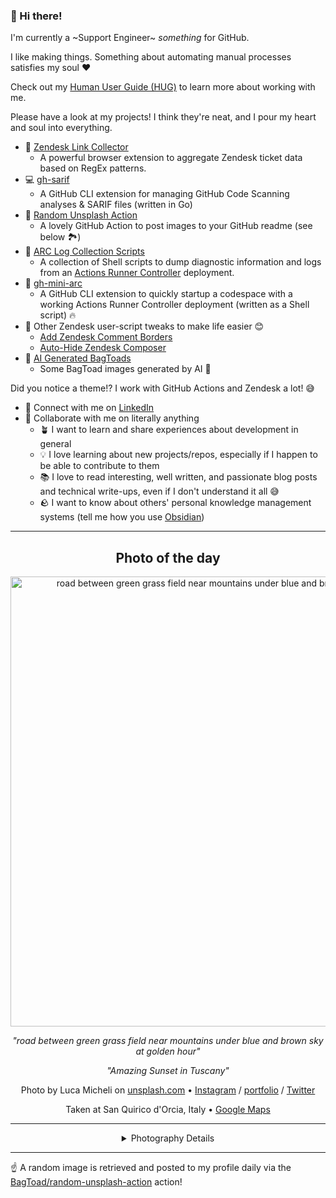 ### 👋 Hi there!

I'm currently a ~Support Engineer~ _something_ for GitHub.

I like making things. Something about automating manual processes satisfies my soul ❤️

Check out my [Human User Guide (HUG)](https://gist.github.com/BagToad/a28f06f1c46e6e5d419b98921e835f40) to learn more about working with me.

Please have a look at my projects! I think they're neat, and I pour my heart and soul into everything.

- 🔗 [Zendesk Link Collector](https://github.com/BagToad/Zendesk-Link-Collector) 
  - A powerful browser extension to aggregate Zendesk ticket data based on RegEx patterns.
- 💻 [gh-sarif](https://github.com/BagToad/gh-sarif)
  - A GitHub CLI extension for managing GitHub Code Scanning analyses & SARIF files (written in Go)
- 🌊 [Random Unsplash Action](https://github.com/BagToad/random-unsplash-action)
  - A lovely GitHub Action to post images to your GitHub readme (see below 🏞️)
- 🏃 [ARC Log Collection Scripts](https://github.com/BagToad/arc-log-collection-scripts)
  - A collection of Shell scripts to dump diagnostic information and logs from an [Actions Runner Controller](https://github.com/actions/actions-runner-controller) deployment.
- 🏃 [gh-mini-arc](https://github.com/BagToad/gh-mini-arc)
  - A GitHub CLI extension to quickly startup a codespace with a working Actions Runner Controller deployment (written as a Shell script) 🔥
- 🧘 Other Zendesk user-script tweaks to make life easier 😊
  - [Add Zendesk Comment Borders](https://github.com/BagToad/add-zendesk-comment-borders)
  - [Auto-Hide Zendesk Composer](https://github.com/BagToad/Auto-Hide-Zendesk-Composer)
- 🐸 [AI Generated BagToads](https://github.com/BagToad/bagtoads)
  - Some BagToad images generated by AI 🐸

Did you notice a theme!? I work with GitHub Actions and Zendesk a lot! 😅

- 🔗 Connect with me on [LinkedIn](https://www.linkedin.com/in/kynan-ware/)
- 🤝 Collaborate with me on literally anything
  - 🪴 I want to learn and share experiences about development in general
  - 💡 I love learning about new projects/repos, especially if I happen to be able to contribute to them
  - 📚 I love to read interesting, well written, and passionate blog posts and technical write-ups, even if I don't understand it all 😅
  - 🪨 I want to know about others' personal knowledge management systems (tell me how you use [Obsidian](https://obsidian.md/))
 
----
<div align="center">

## Photo of the day
  
  <a href="https://unsplash.com/photos/road-between-green-grass-field-near-mountains-under-blue-and-brown-sky-at-golden-hour-r9RW20TrQ0Y"><img width="720" src="https://images.unsplash.com/photo-1518098268026-4e89f1a2cd8e?crop=entropy&cs=tinysrgb&fit=max&fm=jpg&ixid=M3w1NTI0NDl8MHwxfHJhbmRvbXx8fHx8fHx8fDE3MjMxODMyNDB8&ixlib=rb-4.0.3&q=80&w=1080" alt="road between green grass field near mountains under blue and brown sky at golden hour"></a>
  
  <em>"road between green grass field near mountains under blue and brown sky at golden hour"</em>
  
  <em>"Amazing Sunset in Tuscany"</em>

  Photo by Luca Micheli on [unsplash.com](https://unsplash.com/) • [Instagram](https://instagram.com/lucamicheliphoto) / [portfolio](https://www.customerly.io/?utm_source=unsplash) / [Twitter](https://twitter.com/ilucamicheli)
  
  Taken at San Quirico d'Orcia, Italy • [Google Maps](https://www.google.com/maps/search/?api=1&query=43.0581804,11.6060636)
  
  ---
  
<details>
<summary>Photography Details</summary>
  
| Parameter     | Value |
| ------------- | ----- |
| Camera Model  | FC6310 |
| Exposure Time | 1/160 |
| Aperture      | 3.5 |
| Focal Length  | 8.8 |
| ISO           | 100 |
| Location      | San Quirico d'Orcia, Italy (Italy) |
| Coordinates   | Latitude 43.0581804, Longitude 11.6060636 |

### Map

```geojson
        {
            "type": "FeatureCollection",
            "features": [
                {
                    "type": "Feature",
                    "properties": {},
                    "geometry": {
                        "coordinates": [
                            11.6060636,
                            43.0581804
                        ],
                        "type": "Point"
                    },
                    "id": 1
                },
                {
                    "type": "Feature",
                    "properties": {},
                    "geometry": {
                        "coordinates": [
                            [
                                11.906063600000001,
                                43.358180399999995
                            ],
                            [
                                11.906063600000001,
                                42.7581804
                            ],
                            [
                                11.3060636,
                                42.7581804
                            ],
                            [
                                11.3060636,
                                43.358180399999995
                            ],
                            [
                                11.906063600000001,
                                43.358180399999995
                            ]
                        ],
                        "type": "LineString"
                    }
                }
            ]
        }
```

</details>

</div>

----

☝️ A random image is retrieved and posted to my profile daily via the [BagToad/random-unsplash-action](https://github.com/BagToad/random-unsplash-action) action!
